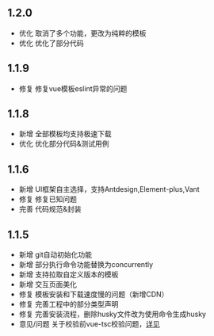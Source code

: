 ## 1.2.0
- 优化 取消了多个功能，更改为纯粹的模板
- 优化 优化了部分代码
## 1.1.9
- 修复 修复vue模板eslint异常的问题
## 1.1.8
- 新增 全部模板均支持极速下载
- 优化 优化部分代码&测试用例
## 1.1.6
- 新增 UI框架自主选择，支持Antdesign,Element-plus,Vant
- 修复 修复已知问题
- 完善 代码规范&封装
## 1.1.5

- 新增 git自动初始化功能
- 新增 部分执行命令功能替换为concurrently
- 新增 支持拉取自定义版本的模板
- 新增 交互页面美化
- 修复 模板安装和下载速度慢的问题（新增CDN）
- 修复 完善工程中的部分类型声明
- 修复 完善安装流程，删除husky文件改为使用命令生成husky
- 意见/问题 关于校验前vue-tsc校验问题，[详见](https://github.com/seho-code-life/project_template/issues/1) 

